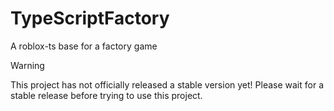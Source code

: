 # TypeScriptFactory
A roblox-ts base for a factory game

> [!WARNING]
> This project has not officially released a stable version yet! Please wait for a stable release before trying to use this project.
